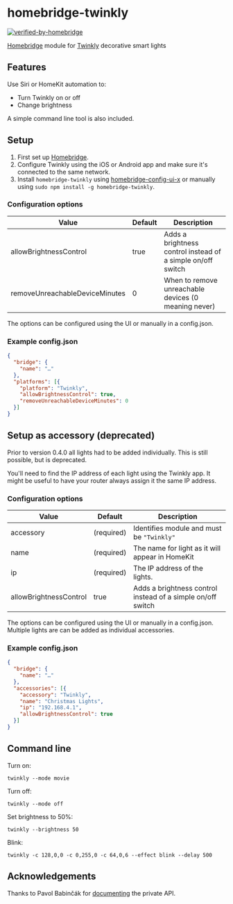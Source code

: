 # homebridge-twinkly

[![verified-by-homebridge](https://badgen.net/badge/homebridge/verified/purple)](https://github.com/homebridge/homebridge/wiki/Verified-Plugins)

[Homebridge](http://github.com/nfarina/homebridge) module for [Twinkly](https://www.twinkly.com) decorative smart lights

## Features

Use Siri or HomeKit automation to:
- Turn Twinkly on or off
- Change brightness

A simple command line tool is also included.

## Setup

1. First set up [Homebridge](http://github.com/nfarina/homebridge).
2. Configure Twinkly using the iOS or Android app and make sure it's connected to the same network.
3. Install `homebridge-twinkly` using [homebridge-config-ui-x](https://github.com/oznu/homebridge-config-ui-x) or manually using `sudo npm install -g homebridge-twinkly`.

### Configuration options

| Value                          | Default       | Description                                                 |
|--------------------------------|---------------|-------------------------------------------------------------|
| allowBrightnessControl         | true          | Adds a brightness control instead of a simple on/off switch |
| removeUnreachableDeviceMinutes | 0             | When to remove unreachable devices (0 meaning never)        |

The options can be configured using the UI or manually in a config.json.

### Example config.json

```json
{
  "bridge": {
    "name": "…"
  },
  "platforms": [{
    "platform": "Twinkly",
    "allowBrightnessControl": true,
    "removeUnreachableDeviceMinutes": 0
  }]
}
```

## Setup as accessory (deprecated)

Prior to version 0.4.0 all lights had to be added individually. This is still possible, but is deprecated.

You'll need to find the IP address of each light using the Twinkly app. It might be useful to have your router always assign it the same IP address.

### Configuration options

| Value                  | Default       | Description                                                 |
|------------------------|---------------|-------------------------------------------------------------|
| accessory              | (required)    | Identifies module and must be `"Twinkly"`                   |
| name                   | (required)    | The name for light as it will appear in HomeKit             |
| ip                     | (required)    | The IP address of the lights.                               |
| allowBrightnessControl | true          | Adds a brightness control instead of a simple on/off switch |

The options can be configured using the UI or manually in a config.json.
Multiple lights are can be added as individual accessories.

### Example config.json

```json
{
  "bridge": {
    "name": "…"
  },
  "accessories": [{
    "accessory": "Twinkly",
    "name": "Christmas Lights",
    "ip": "192.168.4.1",
    "allowBrightnessControl": true
  }]
}
```

## Command line

Turn on:
```
twinkly --mode movie
```

Turn off:
```
twinkly --mode off
```

Set brightness to 50%:
```
twinkly --brightness 50
```

Blink:
```
twinkly -c 128,0,0 -c 0,255,0 -c 64,0,6 --effect blink --delay 500
```

## Acknowledgements

Thanks to Pavol Babinčák for [documenting](https://xled.readthedocs.io/en/latest/) the private API.
